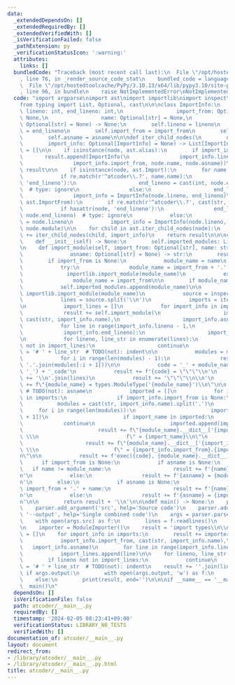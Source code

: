```yaml
---
data:
  _extendedDependsOn: []
  _extendedRequiredBy: []
  _extendedVerifiedWith: []
  _isVerificationFailed: false
  _pathExtension: py
  _verificationStatusIcon: ':warning:'
  attributes:
    links: []
  bundledCode: "Traceback (most recent call last):\n  File \"/opt/hostedtoolcache/PyPy/3.10.13/x64/lib/pypy3.10/site-packages/onlinejudge_verify/documentation/build.py\"\
    , line 76, in _render_source_code_stat\n    bundled_code = language.bundle(\n\
    \  File \"/opt/hostedtoolcache/PyPy/3.10.13/x64/lib/pypy3.10/site-packages/onlinejudge_verify/languages/python.py\"\
    , line 96, in bundle\n    raise NotImplementedError\nNotImplementedError\n"
  code: "import argparse\nimport ast\nimport importlib\nimport inspect\nimport re\n\
    from typing import List, Optional, cast\n\n\nclass ImportInfo:\n    def __init__(self,\
    \ lineno: int, end_lineno: int,\n                 import_from: Optional[str] =\
    \ None,\n                 name: Optional[str] = None,\n                 asname:\
    \ Optional[str] = None) -> None:\n        self.lineno = lineno\n        self.end_lineno\
    \ = end_lineno\n        self.import_from = import_from\n        self.name = name\n\
    \        self.asname = asname\n\n\ndef iter_child_nodes(\n        node: ast.AST,\n\
    \        import_info: Optional[ImportInfo] = None) -> List[ImportInfo]:\n    result\
    \ = []\n\n    if isinstance(node, ast.alias):\n        if import_info:\n     \
    \       result.append(ImportInfo(\n                import_info.lineno, import_info.end_lineno,\n\
    \                import_info.import_from, node.name, node.asname))\n        return\
    \ result\n\n    if isinstance(node, ast.Import):\n        for name in node.names:\n\
    \            if re.match(r'^atcoder\\.?', name.name):\n                if hasattr(node,\
    \ 'end_lineno'):\n                    end_lineno = cast(int, node.end_lineno)\
    \  # type: ignore\n                else:\n                    end_lineno = node.lineno\n\
    \                import_info = ImportInfo(node.lineno, end_lineno)\n    elif isinstance(node,\
    \ ast.ImportFrom):\n        if re.match(r'^atcoder\\.?', cast(str, node.module)):\n\
    \            if hasattr(node, 'end_lineno'):\n                end_lineno = cast(int,\
    \ node.end_lineno)  # type: ignore\n            else:\n                end_lineno\
    \ = node.lineno\n            import_info = ImportInfo(node.lineno, end_lineno,\
    \ node.module)\n\n    for child in ast.iter_child_nodes(node):\n        result\
    \ += iter_child_nodes(child, import_info)\n    return result\n\n\nclass ModuleImporter:\n\
    \    def __init__(self) -> None:\n        self.imported_modules: List[str] = []\n\
    \n    def import_module(self, import_from: Optional[str], name: str,\n       \
    \               asname: Optional[str] = None) -> str:\n        result = ''\n\n\
    \        if import_from is None:\n            module_name = name\n        else:\n\
    \            try:\n                module_name = import_from + '.' + name\n  \
    \              importlib.import_module(module_name)\n            except ImportError:\n\
    \                module_name = import_from\n\n        if module_name not in self.imported_modules:\n\
    \            self.imported_modules.append(module_name)\n\n            module =\
    \ importlib.import_module(module_name)\n            source = inspect.getsource(module)\n\
    \            lines = source.split('\\n')\n            imports = iter_child_nodes(ast.parse(source))\n\
    \n            import_lines = []\n            for import_info in imports:\n   \
    \             result += self.import_module(\n                    import_info.import_from,\
    \ cast(str, import_info.name),\n                    import_info.asname)\n    \
    \            for line in range(import_info.lineno - 1,\n                     \
    \             import_info.end_lineno):\n                    import_lines.append(line)\n\
    \n            for lineno, line_str in enumerate(lines):\n                if lineno\
    \ not in import_lines:\n                    continue\n                lines[lineno]\
    \ = '# ' + line_str  # TODO(not): indent\n\n            modules = module_name.split('.')\n\
    \            for i in range(len(modules) - 1):\n                result += self.import_module(None,\
    \ '.'.join(modules[:i + 1]))\n\n            code = '_' + module_name.replace('.',\
    \ '_') + '_code'\n            result += f'{code} = \"\"\"\\n'\n            result\
    \ += '\\n'.join(lines)\n            result += '\"\"\"\\n\\n'\n            result\
    \ += f\"{module_name} = types.ModuleType('{module_name}')\\n\"\n\n           \
    \ # TODO(not): asname\n            imported = []\n            for import_info\
    \ in imports:\n                if import_info.import_from is None:\n         \
    \           modules = cast(str, import_info.name).split('.')\n               \
    \     for i in range(len(modules)):\n                        import_name = '.'.join(modules[:i\
    \ + 1])\n                        if import_name in imported:\n               \
    \             continue\n                        imported.append(import_name)\n\
    \                        result += f\"{module_name}.__dict__['{import_name}']\"\
    \ \\\n                            f\" = {import_name}\\n\"\n                else:\n\
    \                    result += f\"{module_name}.__dict__['{import_info.name}']\"\
    \ \\\n                        f\" = {import_info.import_from}.{import_info.name}\\\
    n\"\n\n            result += f'exec({code}, {module_name}.__dict__)\\n'\n\n  \
    \      if import_from is None:\n            if asname is None:\n             \
    \   if name != module_name:\n                    result += f'{name} = {module_name}\\\
    n'\n            else:\n                result += f'{asname} = {module_name}\\\
    n'\n        else:\n            if asname is None:\n                if name !=\
    \ import_from + '.' + name:\n                    result += f'{name} = {import_from}.{name}\\\
    n'\n            else:\n                result += f'{asname} = {import_from}.{name}\\\
    n'\n\n        return result + '\\n'\n\n\ndef main() -> None:\n    parser = argparse.ArgumentParser()\n\
    \    parser.add_argument('src', help='Source code')\n    parser.add_argument('-o',\
    \ '--output', help='Single combined code')\n    args = parser.parse_args()\n\n\
    \    with open(args.src) as f:\n        lines = f.readlines()\n    imports = iter_child_nodes(ast.parse(''.join(lines)))\n\
    \n    importer = ModuleImporter()\n    result = 'import types\\n\\n'\n    import_lines\
    \ = []\n    for import_info in imports:\n        result += importer.import_module(\n\
    \            import_info.import_from, cast(str, import_info.name),\n         \
    \   import_info.asname)\n        for line in range(import_info.lineno - 1, import_info.end_lineno):\n\
    \            import_lines.append(line)\n\n    for lineno, line_str in enumerate(lines):\n\
    \        if lineno not in import_lines:\n            continue\n        lines[lineno]\
    \ = '# ' + line_str  # TODO(not): indent\n    result += ''.join(lines)\n\n   \
    \ if args.output:\n        with open(args.output, 'w') as f:\n            f.write(result)\n\
    \    else:\n        print(result, end='')\n\n\nif __name__ == '__main__':\n  \
    \  main()\n"
  dependsOn: []
  isVerificationFile: false
  path: atcoder/__main__.py
  requiredBy: []
  timestamp: '2024-02-05 08:23:41+09:00'
  verificationStatus: LIBRARY_NO_TESTS
  verifiedWith: []
documentation_of: atcoder/__main__.py
layout: document
redirect_from:
- /library/atcoder/__main__.py
- /library/atcoder/__main__.py.html
title: atcoder/__main__.py
---
```

